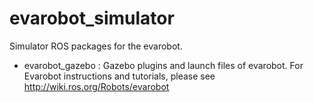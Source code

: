 evarobot_simulator
=================
Simulator ROS packages for the evarobot.
 - evarobot_gazebo : Gazebo plugins and launch files of evarobot.
For Evarobot instructions and tutorials, please see http://wiki.ros.org/Robots/evarobot
